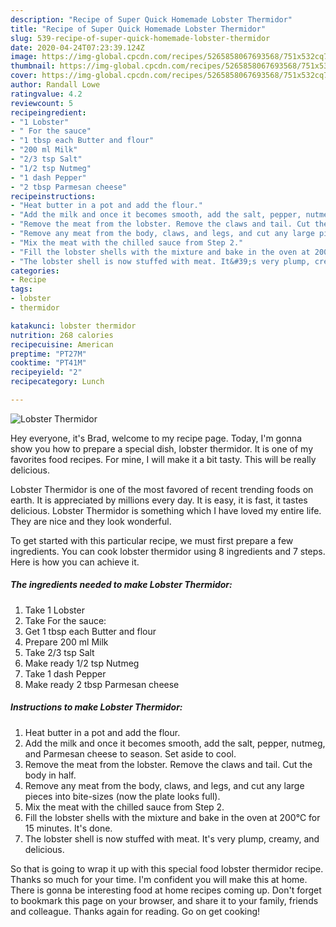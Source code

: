 ```yaml
---
description: "Recipe of Super Quick Homemade Lobster Thermidor"
title: "Recipe of Super Quick Homemade Lobster Thermidor"
slug: 539-recipe-of-super-quick-homemade-lobster-thermidor
date: 2020-04-24T07:23:39.124Z
image: https://img-global.cpcdn.com/recipes/5265858067693568/751x532cq70/lobster-thermidor-recipe-main-photo.jpg
thumbnail: https://img-global.cpcdn.com/recipes/5265858067693568/751x532cq70/lobster-thermidor-recipe-main-photo.jpg
cover: https://img-global.cpcdn.com/recipes/5265858067693568/751x532cq70/lobster-thermidor-recipe-main-photo.jpg
author: Randall Lowe
ratingvalue: 4.2
reviewcount: 5
recipeingredient:
- "1 Lobster"
- " For the sauce"
- "1 tbsp each Butter and flour"
- "200 ml Milk"
- "2/3 tsp Salt"
- "1/2 tsp Nutmeg"
- "1 dash Pepper"
- "2 tbsp Parmesan cheese"
recipeinstructions:
- "Heat butter in a pot and add the flour."
- "Add the milk and once it becomes smooth, add the salt, pepper, nutmeg, and Parmesan cheese to season. Set aside to cool."
- "Remove the meat from the lobster. Remove the claws and tail. Cut the body in half."
- "Remove any meat from the body, claws, and legs, and cut any large pieces into bite-sizes (now the plate looks full)."
- "Mix the meat with the chilled sauce from Step 2."
- "Fill the lobster shells with the mixture and bake in the oven at 200℃ for 15 minutes.  It&#39;s done."
- "The lobster shell is now stuffed with meat. It&#39;s very plump, creamy, and delicious."
categories:
- Recipe
tags:
- lobster
- thermidor

katakunci: lobster thermidor 
nutrition: 268 calories
recipecuisine: American
preptime: "PT27M"
cooktime: "PT41M"
recipeyield: "2"
recipecategory: Lunch

---
```



![Lobster Thermidor](https://img-global.cpcdn.com/recipes/5265858067693568/751x532cq70/lobster-thermidor-recipe-main-photo.jpg)

Hey everyone, it's Brad, welcome to my recipe page. Today, I'm gonna show you how to prepare a special dish, lobster thermidor. It is one of my favorites food recipes. For mine, I will make it a bit tasty. This will be really delicious.

Lobster Thermidor is one of the most favored of recent trending foods on earth. It is appreciated by millions every day. It is easy, it is fast, it tastes delicious. Lobster Thermidor is something which I have loved my entire life. They are nice and they look wonderful.




To get started with this particular recipe, we must first prepare a few ingredients. You can cook lobster thermidor using 8 ingredients and 7 steps. Here is how you can achieve it.

<!--inarticleads1-->

##### The ingredients needed to make Lobster Thermidor:

1. Take 1 Lobster
1. Take  For the sauce:
1. Get 1 tbsp each Butter and flour
1. Prepare 200 ml Milk
1. Take 2/3 tsp Salt
1. Make ready 1/2 tsp Nutmeg
1. Take 1 dash Pepper
1. Make ready 2 tbsp Parmesan cheese




<!--inarticleads2-->

##### Instructions to make Lobster Thermidor:

1. Heat butter in a pot and add the flour.
1. Add the milk and once it becomes smooth, add the salt, pepper, nutmeg, and Parmesan cheese to season. Set aside to cool.
1. Remove the meat from the lobster. Remove the claws and tail. Cut the body in half.
1. Remove any meat from the body, claws, and legs, and cut any large pieces into bite-sizes (now the plate looks full).
1. Mix the meat with the chilled sauce from Step 2.
1. Fill the lobster shells with the mixture and bake in the oven at 200℃ for 15 minutes.  It&#39;s done.
1. The lobster shell is now stuffed with meat. It&#39;s very plump, creamy, and delicious.




So that is going to wrap it up with this special food lobster thermidor recipe. Thanks so much for your time. I'm confident you will make this at home. There is gonna be interesting food at home recipes coming up. Don't forget to bookmark this page on your browser, and share it to your family, friends and colleague. Thanks again for reading. Go on get cooking!

